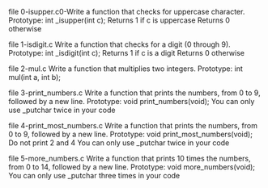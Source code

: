 file  0-isupper.c0-Write a function that checks for uppercase character.
Prototype: int _isupper(int c);
Returns 1 if c is uppercase
Returns 0 otherwise

file 1-isdigit.c Write a function that checks for a digit (0 through 9).
Prototype: int _isdigit(int c);
Returns 1 if c is a digit
Returns 0 otherwise

file 2-mul.c Write a function that multiplies two integers.
Prototype: int mul(int a, int b);

file 3-print_numbers.c Write a function that prints the numbers, from 0 to 9, followed by a new line.
Prototype: void print_numbers(void);
You can only use _putchar twice in your code

file 4-print_most_numbers.c Write a function that prints the numbers, from 0 to 9, followed by a new line.
Prototype: void print_most_numbers(void);
Do not print 2 and 4
You can only use _putchar twice in your code

file 5-more_numbers.c Write a function that prints 10 times the numbers, from 0 to 14, followed by a new line.
Prototype: void more_numbers(void);
You can only use _putchar three times in your code



